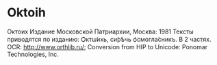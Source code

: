 # Oktoih

Октоих
Издание Московской Патриархии, Москва: 1981
Тексты приводятся по изданию: Ѻ҆ктѡ́ихь, си́рѣчь ѻ҆смогла́сникъ. В 2 частях. OCR: http://www.orthlib.ru/; Conversion from HIP to Unicode: Ponomar Technologies, Inc.
